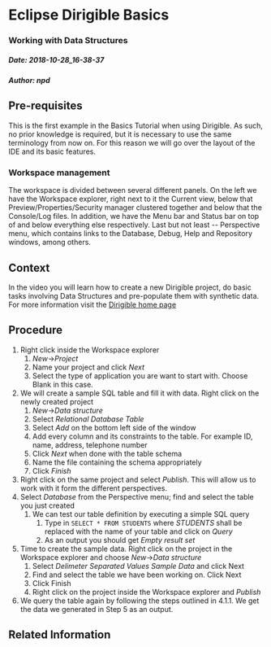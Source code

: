# Eclipse Dirigible Basics
### Working with Data Structures
##### Date: 2018-10-28_16-38-37
##### Author: npd

## Pre-requisites
This is the first example in the Basics Tutorial when using Dirigible. As such, no prior knowledge is required, but
it is necessary to use the same terminology from now on. For this reason we will go over the layout of the IDE
and its basic features.

### Workspace management
The workspace is divided between several different panels.
On the left we have the Workspace explorer, right next to it the Current view, below that
Preview/Properties/Security manager clustered together and below that the Console/Log files.
In addition, we have the Menu bar and Status bar on top of and below everything else respectively.
Last but not least -- Perspective menu, which contains links to the Database, Debug, Help and Repository windows, among others.

## Context
In the video you will learn how to create a new Dirigible project, do basic tasks involving Data Structures and
pre-populate them with synthetic data. For more information visit the [Dirigible home page](http://dirigible.io/)

## Procedure

1. Right click inside the Workspace explorer
    1. *New*->*Project*
    2. Name your project and click *Next*
    3. Select the type of application you are want to start with. Choose Blank in this case.
2. We will create a sample SQL table and fill it with data. Right click on the newly created project
    1. *New*->*Data structure*
    2. Select *Relational Database Table*
    3. Select *Add* on the bottom left side of the window
    4. Add every column and its constraints to the table. For example ID, name, address, telephone number
    5. Click *Next* when done with the table schema
    6. Name the file containing the schema appropriately
    7. Click *Finish*
3. Right click on the same project and select *Publish*. This will allow us to work with it form the different perspectives.
4. Select *Database* from the Perspective menu; find and select the table you just created
    1. We can test our table definition by executing a simple SQL query
        1. Type in `SELECT * FROM STUDENTS` where *STUDENTS* shall be replaced with the name of your table and click on *Query*
        2. As an output you should get *Empty result set*
5. Time to create the sample data. Right click on the project in the Workspace explorer and choose *New*->*Data structure*
    1. Select *Delimeter Separated Values Sample Data* and click Next
    2. Find and select the table we have been working on. Click Next
    3. Click Finish
    4. Right click on the project inside the Workspace explorer and *Publish*
6. We query the table again by following the steps outlined in 4.1.1. We get the data we generated in Step 5 as an output.

## Related Information
